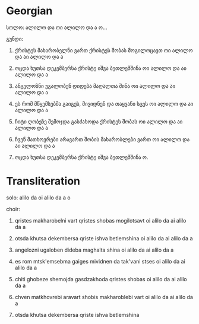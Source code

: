 # Georgian
სოლო: ალილო და ოი ალილო და ა ო…

გუნდი:
1. ქრისტეს მახარობელნი ვართ 
ქრისტეს შობას მოგილოცავთ
ოი ალილო და აი ალილო და ა

2. ოცდა ხუთსა დეკემბერსა 
ქრისტე იშვა ბეთლემშინა
ოი ალილო და აი ალილო და ა

3. ანგელოზნი უგალობენ 
დიდება მაღალთა შინა
ოი ალილო და აი ალილო და ა

4. ეს რომ მწყემსებმა გაიგეს,
მივიდნენ და თაყვანი სცეს
ოი ალილო და აი ალილო და ა

5. ჩიტი ღობეზე შემოჯდა 
გასძახოდა ქრისტეს შობას
ოი ალილო და აი ალილო და ა

6. ჩვენ მათხოვრები არავართ 
შობის მახარობლები ვართ 
ოი ალილო და აი ალილო და ა

7. ოცდა ხუთსა დეკემბერსა 
ქრისტე იშვა ბეთლემშინა ო.

# Transliteration
solo: alilo da oi alilo da a o

choir:
1. qristes makharobelni vart 
qristes shobas mogilotsavt
oi alilo da ai alilo da a

2. otsda khutsa dekembersa 
qriste ishva betlemshina
oi alilo da ai alilo da a

3. angelozni ugaloben 
dideba maghalta shina
oi alilo da ai alilo da a

4. es rom mtsk'emsebma gaiges 
mividnen da tak'vani stses
oi alilo da ai alilo da a

5. chiti ghobeze shemojda 
gasdzakhoda qristes shobas
oi alilo da ai alilo da a

6. chven matkhovrebi aravart 
shobis makharoblebi vart
oi alilo da ai alilo da a

7. otsda khutsa dekembersa 
qriste ishva betlemshina
